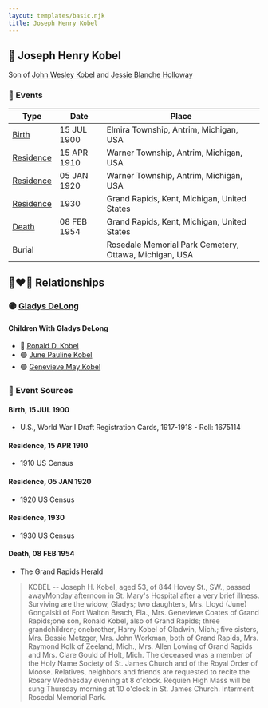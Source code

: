 ```yaml
---
layout: templates/basic.njk
title: Joseph Henry Kobel
---
```

## 🔵 Joseph Henry Kobel

Son of [John Wesley Kobel](/people/2/24649136) and [Jessie Blanche Holloway](/people/2/29242864)

### 📆 Events

Type | Date | Place
------ | ------ | ------
[Birth](#event-0) | 15 JUL 1900 | Elmira Township, Antrim, Michigan, USA
[Residence](#event-1) | 15 APR 1910 | Warner Township, Antrim, Michigan, USA
[Residence](#event-2) | 05 JAN 1920 | Warner Township, Antrim, Michigan, USA
[Residence](#event-3) | 1930 | Grand Rapids, Kent, Michigan, United States
[Death](#event-4) | 08 FEB 1954 | Grand Rapids, Kent, Michigan, United States
Burial |  | Rosedale Memorial Park Cemetery, Ottawa, Michigan, USA

## 👩‍❤️‍👨 Relationships

### 🟣 [Gladys DeLong](/people/9/96793928)

#### Children With Gladys DeLong
* 🔵 [Ronald D. Kobel](/people/4/42573952)
* 🟣 [June Pauline Kobel](/people/4/43589122)
* 🟣 [Genevieve May Kobel](/people/2/28360305)
### 📰 Event Sources

#### <a id="event-0"></a> Birth, 15 JUL 1900
* U.S., World War I Draft Registration Cards, 1917-1918  - Roll: 1675114

#### <a id="event-1"></a> Residence, 15 APR 1910
* 1910 US Census

#### <a id="event-2"></a> Residence, 05 JAN 1920
* 1920 US Census

#### <a id="event-3"></a> Residence, 1930
* 1930 US Census

#### <a id="event-4"></a> Death, 08 FEB 1954
* The Grand Rapids Herald
>   
  > KOBEL -- Joseph H. Kobel, aged 53, of 844 Hovey St., SW., passed awayMonday afternoon in St. Mary's Hospital after a very brief illness. Surviving are the widow, Gladys; two daughters, Mrs. Lloyd (June) Gongalski of Fort Walton Beach, Fla., Mrs. Genevieve Coates of Grand Rapids;one son, Ronald Kobel, also of Grand Rapids; three grandchildren; onebrother, Harry Kobel of Gladwin, Mich.; five sisters, Mrs. Bessie Metzger, Mrs. John Workman, both of Grand Rapids, Mrs. Raymond Kolk of Zeeland, Mich., Mrs. Allen Lowing of Grand Rapids and Mrs. Clare Gould of Holt, Mich. The deceased was a member of the Holy Name Society of St. James Church and of the Royal Order of Moose. Relatives, neighbors and friends are requested to recite the Rosary Wednesday evening at 8 o'clock. Requien High Mass will be sung Thursday morning at 10 o'clock in St. James Church. Interment Rosedal Memorial Park.
